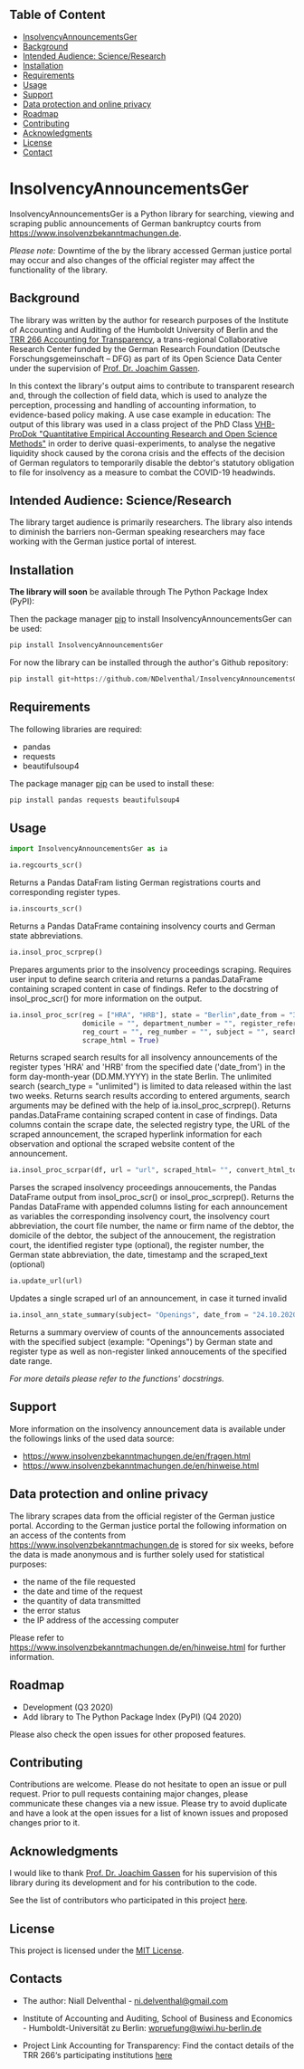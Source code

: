 <!-- TOC -->
## Table of Content
- [InsolvencyAnnouncementsGer](#insolvencyannouncementsger) 
- [Background](#background)
- [Intended Audience: Science/Research](#intended-audience-scienceresearch)
- [Installation](#installation)
- [Requirements](#requirements)
- [Usage](#usage)
- [Support](#support)
- [Data protection and online privacy](#data-protection-and-online-privacy)
- [Roadmap](#roadmap)
- [Contributing](#contributing)
- [Acknowledgments](#acknowledgments)
- [License](#license)
- [Contact](#contact)
<!-- /TOC -->


# InsolvencyAnnouncementsGer

InsolvencyAnnouncementsGer is a Python library for searching, viewing and scraping public announcements of German bankruptcy courts from https://www.insolvenzbekanntmachungen.de. 

*Please note:* Downtime of the by the library accessed German justice portal may occur and also changes of the official register may affect the functionality of the library. 

## Background

The library was written by the author for research purposes of the Institute of Accounting and Auditing of the Humboldt University of Berlin and the [TRR 266 Accounting for Transparency](https://www.accounting-for-transparency.de/), a trans-regional Collaborative Research Center funded by the German Research Foundation (Deutsche Forschungsgemeinschaft – DFG) as part of its Open Science Data Center under the supervision of [Prof. Dr. Joachim Gassen](https://github.com/joachim-gassen). 

In this context the library's output aims to contribute to transparent research and, through the collection of field data, which is used to analyze the perception, processing and handling of accounting information, to evidence-based policy making. A use case example in education: The output of this library was used in a class project of the PhD Class [VHB-ProDok "Quantitative Empirical Accounting Research and Open Science Methods"](https://github.com/joachim-gassen/vhb_qear20) in order to derive quasi-experiments, to analyse the negative liquidity shock caused by the corona crisis and the effects of the decision of German regulators to temporarily disable the debtor's statutory obligation to file for insolvency as a measure to combat the COVID-19 headwinds. 

## Intended Audience: Science/Research

The library target audience is primarily researchers. The library also intends to diminish the barriers non-German speaking researchers may face working with the German justice portal of interest. 

## Installation

**The library will soon** be available through The Python Package Index (PyPI): 

Then the package manager [pip](https://pip.pypa.io/en/stable/) to install InsolvencyAnnouncementsGer can be used:

```python
pip install InsolvencyAnnouncementsGer
```
For now the library can be installed through the author's Github repository: 

```python
pip install git+https://github.com/NDelventhal/InsolvencyAnnouncementsGer
```

## Requirements 

The following libraries are required: 
- pandas 
- requests 
- beautifulsoup4

The package manager [pip](https://pip.pypa.io/en/stable/) can be used to install these:

```python
pip install pandas requests beautifulsoup4
```

## Usage

```python
import InsolvencyAnnouncementsGer as ia
```
```python
ia.regcourts_scr() 
```
Returns a Pandas DataFram listing German registrations courts and corresponding register types.

```python
ia.inscourts_scr()
```
Returns a Pandas DataFrame containing insolvency courts and German state abbreviations.

```python
ia.insol_proc_scrprep()
```
Prepares arguments prior to the insolvency proceedings scraping. Requires user input to define search criteria and returns a pandas.DataFrame containing scraped content in case of findings. Refer to the docstring of insol_proc_scr() for more information on the output.

```python
ia.insol_proc_scr(reg = ["HRA", "HRB"], state = "Berlin",date_from = "30.08.2020", date_to = "", name = "",
                  domicile = "", department_number = "", register_reference = "", seq_number  = "", year = "",
                  reg_court = "", reg_number = "", subject = "", search_type = "unlimited", ins_court = "",
                  scrape_html = True)
```

Returns scraped search results for all insolvency announcements of the register types 'HRA' and 'HRB' from the specified date ('date_from') in the form day-month-year (DD.MM.YYYY) in the state Berlin. The unlimited search (search_type = "unlimited") is limited to data released within the last two weeks. Returns search results according to entered arguments, search arguments may be defined with the help of ia.insol_proc_scrprep().
Returns pandas.DataFrame containing scraped content in case of findings. Data columns contain the scrape date, the selected registry type, the URL of the scraped announcement, the scraped hyperlink information for each observation and optional the scraped website content of the announcement.

```python
ia.insol_proc_scrpar(df, url = "url", scraped_html= "", convert_html_to_text = True, register_type = False):
```
Parses the scraped insolvency proceedings annoucements, the Pandas DataFrame output from insol_proc_scr() or insol_proc_scrprep(). Returns the Pandas DataFrame with appended columns listing for each announcement as variables the corresponding insolvency court, the insolvency court abbreviation, the court file number, the name or firm name of the debtor, the domicile of the debtor, the subject of the annoucement, the registration court, the identified register type (optional), the register number, the German state abbreviation, the date, timestamp and the scraped_text (optional)

```python
ia.update_url(url) 
```
Updates a single scraped url of an announcement, in case it turned invalid

```python
ia.insol_ann_state_summary(subject= "Openings", date_from = "24.10.2020",  date_to = "28.10.2020"):
```
Returns a summary overview of counts of the announcements associated with the specified subject (example: "Openings") by German state and register type as well as non-register linked annoucements of the specified date range.  

*For more details please refer to the functions' docstrings.*

## Support 

More information on the insolvency announcement data is available under the followings links of the used data source: 
- https://www.insolvenzbekanntmachungen.de/en/fragen.html
- https://www.insolvenzbekanntmachungen.de/en/hinweise.html

## Data protection and online privacy

The library scrapes data from the official register of the German justice portal. According to the German justice portal the following information on an access of the contents from https://www.insolvenzbekanntmachungen.de is stored for six weeks, before the data is made anonymous and is further solely used for statistical purposes:

- the name of the file requested
- the date and time of the request
- the quantity of data transmitted
- the error status 
- the IP address of the accessing computer

Please refer to https://www.insolvenzbekanntmachungen.de/en/hinweise.html for further information. 

## Roadmap

- Development (Q3 2020) 
- Add library to The Python Package Index (PyPI) (Q4 2020)

Please also check the open issues for other proposed features.

## Contributing
Contributions are welcome. Please do not hesitate to open an issue or pull request. Prior to pull requests containing major changes, please communicate these changes via a new issue. Please try to avoid duplicate and have a look at the open issues for a list of known issues and proposed changes prior to it.  

## Acknowledgments

I would like to thank [Prof. Dr. Joachim Gassen](https://github.com/joachim-gassen) for his supervision of this library during its development and for his contribution to the code. 

See the list of contributors who participated in this project [here](https://github.com/NDelventhal/InsolvencyAnnouncementsGer/graphs/contributors).

## License

This project is licensed under the [MIT License](https://github.com/NDelventhal/InsolvencyAnnouncementsGer/blob/main/LICENSE).

## Contacts

- The author: Niall Delventhal - ni.delventhal@gmail.com

- Institute of Accounting and Auditing, School of Business and Economics - Humboldt-Universität zu Berlin: wpruefung@wiwi.hu-berlin.de

- Project Link Accounting for Transparency: Find the contact details of the TRR 266‘s participating institutions [here](https://www.accounting-for-transparency.de/contact/)
